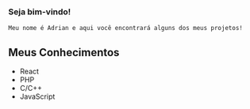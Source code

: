 ### Seja bim-vindo!

```
Meu nome é Adrian e aqui você encontrará alguns dos meus projetos!

```
## Meus Conhecimentos

- React
- PHP
- C/C++
- JavaScript
